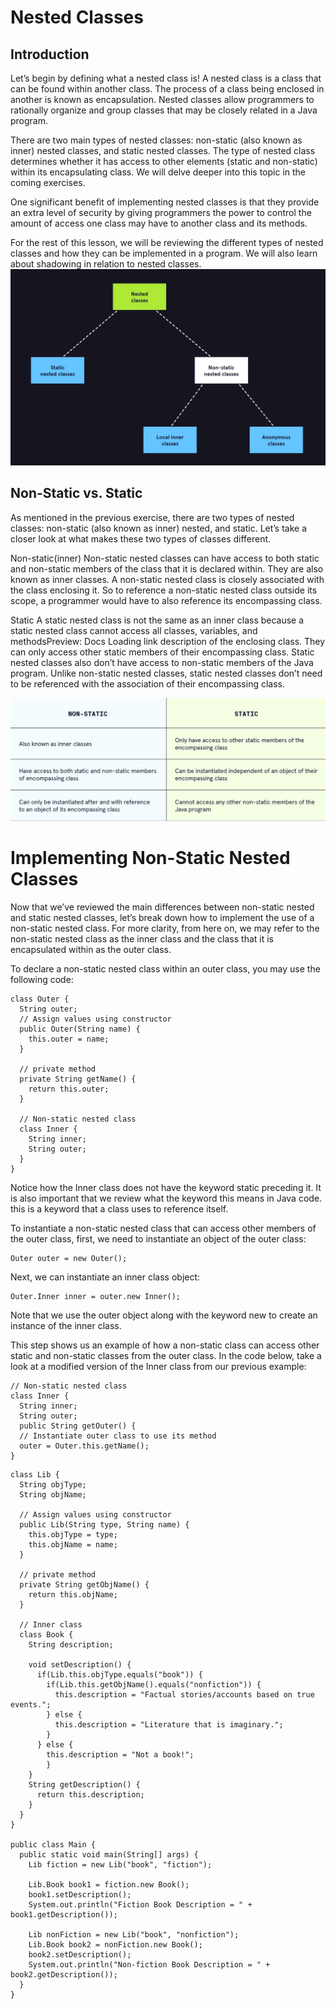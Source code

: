 # Nested Classes
## Introduction
Let’s begin by defining what a nested class is! A nested class is a class that can be found within another class. The process of a class being enclosed in another is known as encapsulation. Nested classes allow programmers to rationally organize and group classes that may be closely related in a Java program.

There are two main types of nested classes: non-static (also known as inner) nested classes, and static nested classes. The type of nested class determines whether it has access to other elements (static and non-static) within its encapsulating class. We will delve deeper into this topic in the coming exercises.

One significant benefit of implementing nested classes is that they provide an extra level of security by giving programmers the power to control the amount of access one class may have to another class and its 
methods.

For the rest of this lesson, we will be reviewing the different types of nested classes and how they can be implemented in a program. We will also learn about shadowing in relation to nested classes.
![Nested Classes](https://github.com/iamAkolab/java_codecademy/blob/main/learn-intermediate-java/nestedClasses.jpg)

## Non-Static vs. Static

As mentioned in the previous exercise, there are two types of nested classes: non-static (also known as inner) nested, and static. Let’s take a closer look at what makes these two types of classes different.

Non-static(inner)
Non-static nested classes can have access to both static and non-static members of the class that it is declared within. They are also known as inner classes. A non-static nested class is closely associated with the class enclosing it. So to reference a non-static nested class outside its scope, a programmer would have to also reference its encompassing class.

Static
A static nested class is not the same as an inner class because a static nested class cannot access all classes, variables, and methodsPreview: Docs Loading link description of the enclosing class. They can only access other static members of their encompassing class. Static nested classes also don’t have access to non-static members of the Java program. Unlike non-static nested classes, static nested classes don’t need to be referenced with the association of their encompassing class.

![staticNonstaic](https://github.com/iamAkolab/java_codecademy/blob/main/learn-intermediate-java/staticNonstatic.jpg)

# Implementing Non-Static Nested Classes
Now that we’ve reviewed the main differences between non-static nested and static nested classes, let’s break down how to implement the use of a non-static nested class. For more clarity, from here on, we may refer to the non-static nested class as the inner class and the class that it is encapsulated within as the outer class.

To declare a non-static nested class within an outer class, you may use the following code:
```
class Outer {
  String outer;
  // Assign values using constructor
  public Outer(String name) {
    this.outer = name;
  }

  // private method
  private String getName() {
    return this.outer;
  }
    
  // Non-static nested class
  class Inner {
    String inner;
    String outer;
  }
}
```
Notice how the Inner class does not have the keyword static preceding it. It is also important that we review what the keyword this means in Java code. this is a keyword that a class uses to reference itself.

To instantiate a non-static nested class that can access other members of the outer class, first, we need to instantiate an object of the outer class:
```
Outer outer = new Outer();
```

Next, we can instantiate an inner class object:
```
Outer.Inner inner = outer.new Inner();
```

Note that we use the outer object along with the keyword new to create an instance of the inner class.

This step shows us an example of how a non-static class can access other static and non-static classes from the outer class. In the code below, take a look at a modified version of the Inner class from our previous example:
```
// Non-static nested class
class Inner {
  String inner;
  String outer; 
  public String getOuter() {
  // Instantiate outer class to use its method
  outer = Outer.this.getName();
}
```

```
class Lib {
  String objType;
  String objName;

  // Assign values using constructor
  public Lib(String type, String name) {
    this.objType = type;
    this.objName = name;
  }

  // private method
  private String getObjName() {
    return this.objName;
  }

  // Inner class
  class Book {
    String description;

    void setDescription() {
      if(Lib.this.objType.equals("book")) {
        if(Lib.this.getObjName().equals("nonfiction")) {
          this.description = "Factual stories/accounts based on true events.";
        } else {
          this.description = "Literature that is imaginary.";
        }
      } else {
        this.description = "Not a book!";
        }
    }
    String getDescription() {
      return this.description;
    }
  }
}

public class Main {
  public static void main(String[] args) {
    Lib fiction = new Lib("book", "fiction");

    Lib.Book book1 = fiction.new Book();
    book1.setDescription();
    System.out.println("Fiction Book Description = " + book1.getDescription());
 
    Lib nonFiction = new Lib("book", "nonfiction");
    Lib.Book book2 = nonFiction.new Book();
    book2.setDescription();
    System.out.println("Non-fiction Book Description = " + book2.getDescription());
  }
}

```
